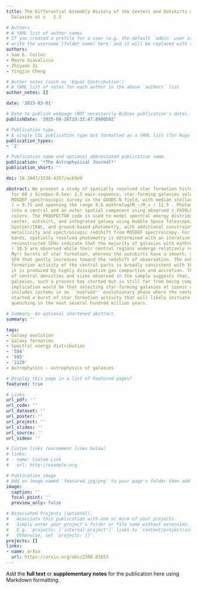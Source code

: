 ```yaml
---
title: The Differential Assembly History of the Centers and Outskirts of Main-sequence
  Galaxies at z   2.3

# Authors
# A YAML list of author names
# If you created a profile for a user (e.g. the default `admin` user at `content/authors/admin/`), 
# write the username (folder name) here, and it will be replaced with their full name and linked to their profile.
authors:
- Sam E. Cutler
- Mauro Giavalisco
- Zhiyuan Ji
- Yingjie Cheng

# Author notes (such as 'Equal Contribution')
# A YAML list of notes for each author in the above `authors` list
author_notes: []

date: '2023-03-01'

# Date to publish webpage (NOT necessarily Bibtex publication's date).
publishDate: '2025-08-26T19:32:47.890050Z'

# Publication type.
# A single CSL publication type but formatted as a YAML list (for Hugo requirements).
publication_types:
- '2'

# Publication name and optional abbreviated publication name.
publication: '*The Astrophysical Journal*'
publication_short: ''

doi: 10.3847/1538-4357/acb5e9

abstract: We present a study of spatially resolved star formation histories (SFHs)
  for 60 z åisebox-0.5ex~ 2.3 main-sequence, star-forming galaxies selected from the
  MOSDEF spectroscopic survey in the GOODS-N field, with median stellar mass mathrmlog(M_⋆/M_⊙
  ) = 9.75 and spanning the range 8.6 mathrmlog(M_⋆/M_⊙ ) 11.5 . Photometry is decomposed
  into a central and an outer spatial component using observed z_F850LP - H_F160W
  colors. The PROSPECTOR code is used to model spectral energy distributions for the
  center, outskirt, and integrated galaxy using Hubble Space Telescope/ACS and WFC3,
  Spitzer/IRAC, and ground-based photometry, with additional constraints on gas-phase
  metallicity and spectroscopic redshift from MOSDEF spectroscopy. For the low-resolution
  bands, spatially resolved photometry is determined with an iterative approach. The
  reconstructed SFHs indicate that the majority of galaxies with mathrmlog(M_⋆/M_⊙
  ) 10.5 are observed while their central regions undergo relatively recent (<100
  Myr) bursts of star formation, whereas the outskirts have a smooth, quasi-steady
  SFH that gently increases toward the redshift of observation. The enhanced star
  formation activity of the central parts is broadly consistent with the idea that
  it is produced by highly dissipative gas compaction and accretion. The wide range
  of central densities and sizes observed in the sample suggests that, for the selected
  galaxies, such a process has started but is still far from being completed. The
  implication would be that selecting star-forming galaxies at cosmic noon frequently
  includes systems in an ``evolved'' evolutionary phase where the centers have recently
  started a burst of star formation activity that will likely initiate inside-out
  quenching in the next several hundred million years.

# Summary. An optional shortened abstract.
summary: ''

tags:
- Galaxy evolution
- Galaxy formation
- Spectral energy distribution
- '594'
- '595'
- '2129'
- Astrophysics - astrophysics of galaxies

# Display this page in a list of Featured pages?
featured: true

# Links
url_pdf: ''
url_code: ''
url_dataset: ''
url_poster: ''
url_project: ''
url_slides: ''
url_source: ''
url_video: ''

# Custom links (uncomment lines below)
# links:
# - name: Custom Link
#   url: http://example.org

# Publication image
# Add an image named `featured.jpg/png` to your page's folder then add a caption below.
image:
  caption: ''
  focal_point: ''
  preview_only: false

# Associated Projects (optional).
#   Associate this publication with one or more of your projects.
#   Simply enter your project's folder or file name without extension.
#   E.g. `projects: ['internal-project']` links to `content/project/internal-project/index.md`.
#   Otherwise, set `projects: []`.
projects: []
links:
- name: arXiv
  url: https://arxiv.org/abs/2208.01653
---
```


Add the **full text** or **supplementary notes** for the publication here using Markdown formatting.
